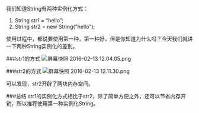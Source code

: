 我们知道String有两种实例化方式：
1. String str1 = “hello”;
2. String str2 = new String("hello");

使用过程中，都说要使用第一种，第一种好，但是你知道为什么吗？今天我们就讲一下两种String实例化的差别。

###str1的方式
![屏幕快照 2016-02-13 12.04.05.png](https://ooo.0o0.ooo/2016/02/12/56beb6d95822d.png)

###str2的方式
![屏幕快照 2016-02-13 12.11.30.png](https://ooo.0o0.ooo/2016/02/12/56beb712261b0.png)

可以发现，str2开辟了两块内存空间。

###总结
str1的实例化方式相比于str2，除了简单方便之外，还可以节省内存开销，所以推荐使用第一种实例化String。